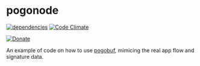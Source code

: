 # pogonode

[![dependencies](https://david-dm.org/pogosandbox/pogonode.svg)](https://david-dm.org/pogosandbox/pogonode) 
[![Code Climate](https://codeclimate.com/github/pogosandbox/pogonode/badges/gpa.svg)](https://codeclimate.com/github/pogosandbox/pogonode)  
  
[![Donate](https://img.shields.io/badge/Donate-PayPal-green.svg)](https://www.paypal.me/niicodev)

An example of code on how to use [pogobuf](https://github.com/pogosandbox/pogobuf), mimicing the real app flow and signature data.
